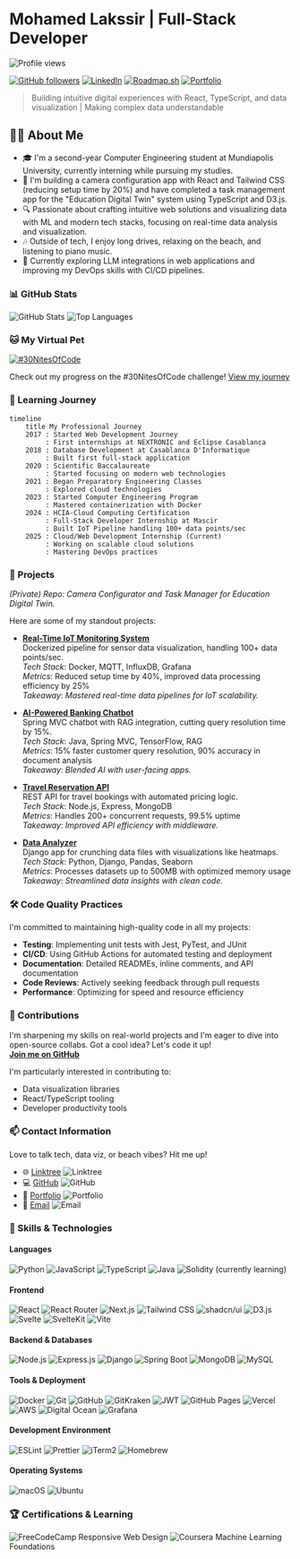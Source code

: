 # Mohamed Lakssir | Full-Stack Developer

![Profile views](https://komarev.com/ghpvc/?username=thejokers69&label=Profile%20views&color=0e75b6&style=flat)

[![GitHub followers](https://img.shields.io/github/followers/thejokers69?style=social)](https://github.com/thejokers69)
[![LinkedIn](https://img.shields.io/badge/LinkedIn-Connect-blue)](https://linkedin.com/in/mohamed-lakssir-b6b4301a4/)
[![Roadmap.sh](https://roadmap.sh/card/tall/67a29f6ef863343482fe2f28?variant=dark)](https://roadmap.sh)
[![Portfolio](https://img.shields.io/badge/Portfolio-thejokers69.tech-green)](https://thejokers69.tech)

> Building intuitive digital experiences with React, TypeScript, and data visualization | Making complex data understandable

## 👨‍💻 About **Me**

- 🎓 I'm a second-year Computer Engineering student at Mundiapolis University, currently interning while pursuing my studies.
- 🌱 I'm building a camera configuration app with React and Tailwind CSS (reducing setup time by 20%) and have completed a task management app for the "Education Digital Twin" system using TypeScript and D3.js.
- 🔍 Passionate about crafting intuitive web solutions and visualizing data with ML and modern tech stacks, focusing on real-time data analysis and visualization.
- 🎶 Outside of tech, I enjoy long drives, relaxing on the beach, and listening to piano music.
- 🚀 Currently exploring LLM integrations in web applications and improving my DevOps skills with CI/CD pipelines.

### 📊 GitHub Stats

![GitHub Stats](https://github-readme-stats.vercel.app/api?username=thejokers69&show_icons=true&theme=tokyonight)
![Top Languages](https://github-readme-stats.vercel.app/api/top-langs/?username=thejokers69&layout=compact&theme=tokyonight)

### 🐱 My Virtual Pet

[![#30NitesOfCode](https://www.codedex.io/api/petStatus?user=Thejokers69ML)](https://www.codedex.io/@Thejokers69ML/30-nites-of-code)

Check out my progress on the #30NitesOfCode challenge! [View my journey](https://www.codedex.io/@Thejokers69ML/30-nites-of-code)

### 🚀 Learning Journey

```mermaid
timeline
    title My Professional Journey
    2017 : Started Web Development Journey
         : First internships at NEXTRONIC and Eclipse Casablanca
    2018 : Database Development at Casablanca D'Informatique
         : Built first full-stack application
    2020 : Scientific Baccalaureate
         : Started focusing on modern web technologies
    2021 : Began Preparatory Engineering Classes
         : Explored cloud technologies
    2023 : Started Computer Engineering Program
         : Mastered containerization with Docker
    2024 : HCIA-Cloud Computing Certification
         : Full-Stack Developer Internship at Mascir
         : Built IoT Pipeline handling 100+ data points/sec
    2025 : Cloud/Web Development Internship (Current)
         : Working on scalable cloud solutions
         : Mastering DevOps practices
```

### 🌟 Projects

*(Private) Repo: Camera Configurator and Task Manager for Education Digital Twin.*

Here are some of my standout projects:

- **[Real-Time IoT Monitoring System](https://github.com/thejokers69/Dockerized-IoT-Dataflow)**  
  Dockerized pipeline for sensor data visualization, handling 100+ data points/sec.  
  *Tech Stack*: Docker, MQTT, InfluxDB, Grafana  
  *Metrics*: Reduced setup time by 40%, improved data processing efficiency by 25%  
  *Takeaway*: *Mastered real-time data pipelines for IoT scalability.*  
  
- **[AI-Powered Banking Chatbot](https://github.com/thejokers69/E-bank-Chatbot)**  
  Spring MVC chatbot with RAG integration, cutting query resolution time by 15%.  
  *Tech Stack*: Java, Spring MVC, TensorFlow, RAG  
  *Metrics*: 15% faster customer query resolution, 90% accuracy in document analysis  
  *Takeaway*: *Blended AI with user-facing apps.*

- **[Travel Reservation API](https://github.com/thejokers69/travel-reservation-api)**  
  REST API for travel bookings with automated pricing logic.  
  *Tech Stack*: Node.js, Express, MongoDB  
  *Metrics*: Handles 200+ concurrent requests, 99.5% uptime  
  *Takeaway*: *Improved API efficiency with middleware.*

- **[Data Analyzer](https://github.com/thejokers69/analyseur_donnees)**  
  Django app for crunching data files with visualizations like heatmaps.  
  *Tech Stack*: Python, Django, Pandas, Seaborn  
  *Metrics*: Processes datasets up to 500MB with optimized memory usage  
  *Takeaway*: *Streamlined data insights with clean code.*

### 🛠️ Code Quality Practices

I'm committed to maintaining high-quality code in all my projects:

- **Testing**: Implementing unit tests with Jest, PyTest, and JUnit
- **CI/CD**: Using GitHub Actions for automated testing and deployment
- **Documentation**: Detailed READMEs, inline comments, and API documentation
- **Code Reviews**: Actively seeking feedback through pull requests
- **Performance**: Optimizing for speed and resource efficiency

### 🤝 Contributions

I'm sharpening my skills on real-world projects and I'm eager to dive into open-source collabs. Got a cool idea? Let's code it up!  
**[Join me on GitHub](https://github.com/thejokers69)**

I'm particularly interested in contributing to:

- Data visualization libraries
- React/TypeScript tooling
- Developer productivity tools

### 📫 Contact Information

Love to talk tech, data viz, or beach vibes? Hit me up!  

- 🌐 [Linktree](https://linktr.ee/MohamedLakssir) ![Linktree](https://img.shields.io/badge/linktree-39E09B?style=for-the-badge&logo=linktree&logoColor=white)
- 💻 [GitHub](https://github.com/thejokers69) ![GitHub](https://img.shields.io/badge/GitHub-100000?style=for-the-badge&logo=github&logoColor=white)
- 🔗 [Portfolio](https://www.thejokers69.tech) ![Portfolio](https://img.shields.io/badge/Portfolio-255E63?style=for-the-badge&logo=About.me&logoColor=white)
- 📧 [Email](mailto:contact@thejokers69.tech) ![Email](https://img.shields.io/badge/Email-D14836?style=for-the-badge&logo=gmail&logoColor=white)

### 🔧 Skills & Technologies

#### Languages

![Python](https://img.shields.io/badge/Python-FFD43B?style=for-the-badge&logo=python&logoColor=blue)
![JavaScript](https://img.shields.io/badge/JavaScript-323330?style=for-the-badge&logo=javascript&logoColor=F7DF1E)
![TypeScript](https://img.shields.io/badge/TypeScript-007ACC?style=for-the-badge&logo=typescript&logoColor=white)
![Java](https://img.shields.io/badge/Java-ED8B00?style=for-the-badge&logo=java&logoColor=white)
![Solidity](https://img.shields.io/badge/Solidity-e6e6e6?style=for-the-badge&logo=solidity&logoColor=black) (currently learning)

#### Frontend

![React](https://img.shields.io/badge/React-20232A?style=for-the-badge&logo=react&logoColor=61DAFB)
![React Router](https://img.shields.io/badge/React_Router-CA4245?style=for-the-badge&logo=react-router&logoColor=white)
![Next.js](https://img.shields.io/badge/next%20js-000000?style=for-the-badge&logo=nextdotjs&logoColor=white)
![Tailwind CSS](https://img.shields.io/badge/Tailwind_CSS-38B2AC?style=for-the-badge&logo=tailwind-css&logoColor=white)
![shadcn/ui](https://img.shields.io/badge/shadcn%2Fui-000000?style=for-the-badge&logo=shadcnui&logoColor=white)
![D3.js](https://img.shields.io/badge/d3%20js-F9A03C?style=for-the-badge&logo=d3.js&logoColor=white)
![Svelte](https://img.shields.io/badge/Svelte-4A4A55?style=for-the-badge&logo=svelte&logoColor=FF3E00)
![SvelteKit](https://img.shields.io/badge/SvelteKit-FF3E00?style=for-the-badge&logo=Svelte&logoColor=white)
![Vite](https://img.shields.io/badge/Vite-B73BFE?style=for-the-badge&logo=vite&logoColor=FFD62E)

#### Backend & Databases

![Node.js](https://img.shields.io/badge/Node%20js-339933?style=for-the-badge&logo=nodedotjs&logoColor=white)
![Express.js](https://img.shields.io/badge/Express%20js-000000?style=for-the-badge&logo=express&logoColor=white)
![Django](https://img.shields.io/badge/Django-092E20?style=for-the-badge&logo=django&logoColor=green)
![Spring Boot](https://img.shields.io/badge/Spring_Boot-6DB33F?style=for-the-badge&logo=spring-boot&logoColor=white)
![MongoDB](https://img.shields.io/badge/MongoDB-4EA94B?style=for-the-badge&logo=mongodb&logoColor=white)
![MySQL](https://img.shields.io/badge/MySQL-005C84?style=for-the-badge&logo=mysql&logoColor=white)

#### Tools & Deployment

![Docker](https://img.shields.io/badge/Docker-2CA5E0?style=for-the-badge&logo=docker&logoColor=white)
![Git](https://img.shields.io/badge/Git-F05032?style=for-the-badge&logo=git&logoColor=white)
![GitHub](https://img.shields.io/badge/GitHub-100000?style=for-the-badge&logo=github&logoColor=white)
![GitKraken](https://img.shields.io/badge/GitKraken-179287?style=for-the-badge&logo=GitKraken&logoColor=white)
![JWT](https://img.shields.io/badge/JWT-000000?style=for-the-badge&logo=JSON%20web%20tokens&logoColor=white)
![GitHub Pages](https://img.shields.io/badge/GitHub%20Pages-222222?style=for-the-badge&logo=GitHub%20Pages&logoColor=white)
![Vercel](https://img.shields.io/badge/Vercel-000000?style=for-the-badge&logo=vercel&logoColor=white)
![AWS](https://img.shields.io/badge/AWS-232F3E?style=for-the-badge&logo=amazon-aws&logoColor=white)
![Digital Ocean](https://img.shields.io/badge/Digital_Ocean-0080FF?style=for-the-badge&logo=digitalocean&logoColor=white)
![Grafana](https://img.shields.io/badge/Grafana-F2F4F9?style=for-the-badge&logo=grafana&logoColor=orange&labelColor=F2F4F9)

#### Development Environment

![ESLint](https://img.shields.io/badge/eslint-3A33D1?style=for-the-badge&logo=eslint&logoColor=white)
![Prettier](https://img.shields.io/badge/prettier-1A2C34?style=for-the-badge&logo=prettier&logoColor=F7BA3E)
![iTerm2](https://img.shields.io/badge/iTerm2-000000?style=for-the-badge&logo=iterm2&logoColor=white)
![Homebrew](https://img.shields.io/badge/homebrew-FBB040?style=for-the-badge&logo=homebrew&logoColor=white)

#### Operating Systems

![macOS](https://img.shields.io/badge/mac%20os-000000?style=for-the-badge&logo=apple&logoColor=white)
![Ubuntu](https://img.shields.io/badge/Ubuntu-E95420?style=for-the-badge&logo=ubuntu&logoColor=white)

### 🏆 Certifications & Learning

![FreeCodeCamp](https://img.shields.io/badge/FreeCodeCamp-0A0A23?style=for-the-badge&logo=freecodecamp&logoColor=white) Responsive Web Design
![Coursera](https://img.shields.io/badge/Coursera-0056D2?style=for-the-badge&logo=Coursera&logoColor=white) Machine Learning Foundations
